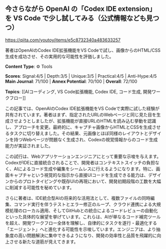 ## 今さらながら OpenAI の「Codex IDE extension」を VS Code で少し試してみる（公式情報なども見つつ）

https://qiita.com/youtoy/items/e5c8732340a483633257

著者はOpenAIのCodex IDE拡張機能をVS Codeで試し、画像からのHTML/CSS生成を成功させ、その実用的な可能性を評価しました。

**Content Type**: ⚙️ Tools

**Scores**: Signal:4/5 | Depth:3/5 | Unique:3/5 | Practical:4/5 | Anti-Hype:4/5
**Main Journal**: 71/100 | **Annex Potential**: 70/100 | **Overall**: 72/100

**Topics**: [[AIコーディング, VS Code拡張機能, Codex IDE, コード生成, 開発ワークフロー]]

この記事では、OpenAIのCodex IDE拡張機能をVS Codeで実際に試した経験が共有されています。著者はまず、指定されたURLのWebページと同じ見た目を生成させようとしましたが、拡張機能が直接URLのHTMLを読み込む挙動を認識し、アプローチを変更。最終的に、キャプチャ画像からHTMLとCSSを生成させるタスクに切り替えました。その結果、元画像とほぼ同様のレイアウトとデザインを持つWebページが問題なく生成され、Codexの視覚情報からのコード生成能力が実証されました。

この試行は、Webアプリケーションエンジニアにとって重要な示唆を与えます。CodexがIDEに直接統合されることで、開発者はコンテキストスイッチの負担なく、AIによるコード生成や編集をシームレスに行えるようになります。特に、画面キャプチャという視覚的な指示から直接UIコードを生成できる能力は、デザインからのプロトタイピングや既存UIの再現において、開発初期段階の工数を大幅に削減する可能性を秘めています。

さらに著者は、IDE統合型AIの将来的な活用法として、複数ファイルの同時編集、コマンド実行を伴うテストとエラー修正のループ、クラウド連携による大規模処理のローカル適用、そしてGitHubとの統合によるコードレビューの自動化といった具体的な展望を挙げています。これらは、AIが単なるコード補完ツールを超え、開発ワークフロー全体を理解し、自律的にタスクを遂行・最適化する「エージェント」へと進化する可能性を示唆しています。エンジニアは、より抽象度の高い問題解決に集中できるようになり、開発の効率性と品質を飛躍的に向上させる新たな道筋が見えてきます。